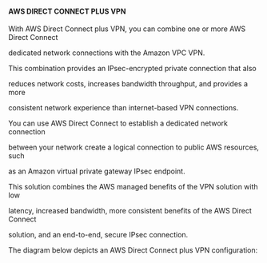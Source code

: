 #### AWS DIRECT CONNECT PLUS VPN


With AWS Direct Connect plus VPN, you can combine one or more AWS Direct Connect

dedicated network connections with the Amazon VPC VPN.


This combination provides an IPsec-encrypted private connection that also

reduces network costs, increases bandwidth throughput, and provides a more

consistent network experience than internet-based VPN connections.


You can use AWS Direct Connect to establish a dedicated network connection

between your network create a logical connection to public AWS resources, such

as an Amazon virtual private gateway IPsec endpoint.


This solution combines the AWS managed benefits of the VPN solution with low

latency, increased bandwidth, more consistent benefits of the AWS Direct Connect

solution, and an end-to-end, secure IPsec connection.


The diagram below depicts an AWS Direct Connect plus VPN configuration:

